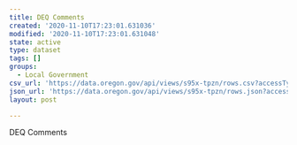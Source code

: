 ```yaml
---
title: DEQ Comments
created: '2020-11-10T17:23:01.631036'
modified: '2020-11-10T17:23:01.631048'
state: active
type: dataset
tags: []
groups:
  - Local Government
csv_url: 'https://data.oregon.gov/api/views/s95x-tpzn/rows.csv?accessType=DOWNLOAD'
json_url: 'https://data.oregon.gov/api/views/s95x-tpzn/rows.json?accessType=DOWNLOAD'
layout: post

---
```

DEQ Comments
